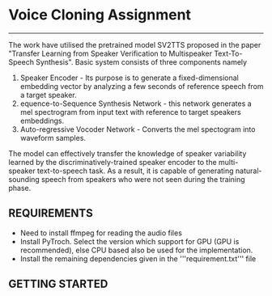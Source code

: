 # Voice Cloning Assignment
- - -

The work have utilised the pretrained model SV2TTS proposed in the paper "Transfer Learning from Speaker Verification to
Multispeaker Text-To-Speech Synthesis". Basic system consists of three components namely
1. Speaker Encoder -  Its purpose is to generate a fixed-dimensional embedding vector by analyzing a few seconds of reference speech from a target speaker.
2. equence-to-Sequence Synthesis Network - this network generates a mel spectrogram from input text with reference to target speakers embeddings.
3. Auto-regressive Vocoder Network - Converts the mel spectogram into waveform samples.

 The model can effectively transfer the knowledge of speaker variability learned by the discriminatively-trained speaker encoder to the multi-speaker text-to-speech task. As a result, it is capable of generating natural-sounding speech from speakers who were not seen during the training phase.

 ## **REQUIREMENTS**

 - Need to install ffmpeg for reading the audio files
 - Install PyTroch. Select the version which support for GPU (GPU is recommended), else CPU based also be used for the implementation.
 - Install the remaining dependencies given in the '''requirement.txt''' file

 ## **GETTING STARTED**

 